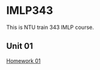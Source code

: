 # IMLP343
This is NTU train 343 IMLP course.

## Unit 01
[Homework 01](http://localhost:8888/notebooks/Downloads/Unit01/Unit01/Unit01_Crash%20Course%20on%20Python.ipynb)

